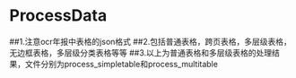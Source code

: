 # ProcessData
##1.注意ocr年报中表格的json格式
##2.包括普通表格，跨页表格，多层级表格，无边框表格，多层级分类表格等等
##3.以上为普通表格和多层级表格的处理结果，文件分别为process_simpletable和process_multitable
